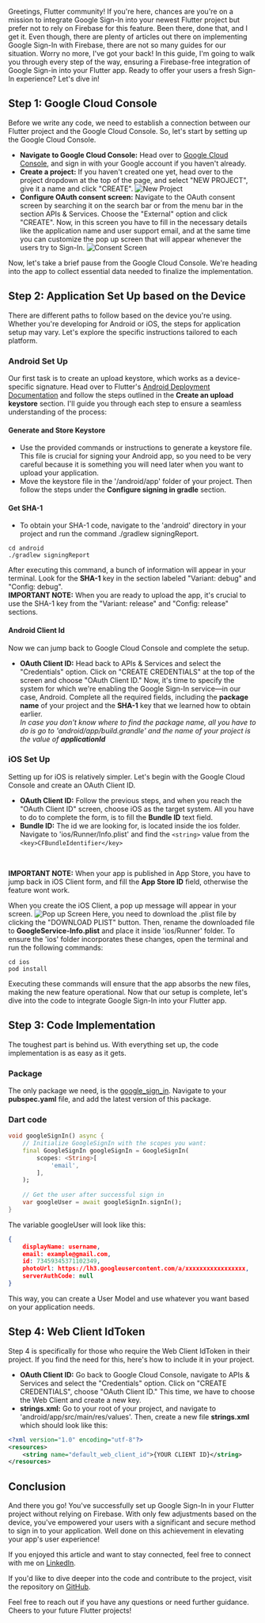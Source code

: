 Greetings, Flutter community! If you're here, chances are you're on a mission to integrate Google Sign-In into your newest Flutter project but prefer not to rely on Firebase for this feature. Been there, done that, and I get it. Even though, there are plenty of articles out there on implementing Google Sign-In with Firebase, there are not so many guides for our situation. Worry no more, I've got your back! In this guide, I'm going to walk you through every step of the way, ensuring a Firebase-free integration of Google Sign-in into your Flutter app. Ready to offer your users a fresh Sign-In experience? Let's dive in!

## Step 1: Google Cloud Console

Before we write any code, we need to establish a connection between our Flutter project and the Google Cloud Console. So, let's start by setting up the Google Cloud Console.

- **Navigate to Google Cloud Console:** Head over to [Google Cloud Console](https://console.cloud.google.com/), and sign in with your Google account if you haven't already.
- **Create a project:** If you haven't created one yet, head over to the project dropdown at the top of the page, and select "NEW PROJECT", give it a name and click "CREATE".
![New Project](https://ibb.co/pRLbh9L)
- **Configure OAuth consent screen:** Navigate to the OAuth consent screen by searching it on the search bar or from the menu bar in the section APIs & Services. Choose the "External" option and click "CREATE". Now, in this screen you have to fill in the necessary details like the application name and user support email, and at the same time you can customize the pop up screen that will appear whenever the users try to Sign-In.
![Consent Screen]()

Now, let's take a brief pause from the Google Cloud Console. We're heading into the app to collect essential data needed to finalize the implementation. 

## Step 2: Application Set Up based on the Device

There are different paths to follow based on the device you're using. Whether you're developing for Android or iOS, the steps for application setup may vary. Let's explore the specific instructions tailored to each platform.

### Android Set Up

Our first task is to create an upload keystore, which works as a device-specific signature. Head over to Flutter's [Android Deployment Documentation](https://docs.flutter.dev/deployment/android#create-an-upload-keystore) and follow the steps outlined in the **Create an upload keystore** section. I'll guide you through each step to ensure a seamless understanding of the process:

#### Generate and Store Keystore
- Use the provided commands or instructions to generate a keystore file. This file is crucial for signing your Android app, so you need to be very careful because it is something you will need later when you want to upload your application.
- Move the keystore file in the '/android/app' folder of your project. Then follow the steps under the **Configure signing in gradle** section.

#### Get SHA-1
- To obtain your SHA-1 code, navigate to the 'android' directory in your project and run the command ./gradlew signingReport.
```
cd android
./gradlew signingReport
```
After executing this command, a bunch of information will appear in your terminal. Look for the **SHA-1** key in the section labeled "Variant: debug" and "Config: debug". </br>
**IMPORTANT NOTE:** When you are ready to upload the app, it's crucial to use the SHA-1 key from the "Variant: release" and "Config: release" sections.

#### Android Client Id
Now we can jump back to Google Cloud Console and complete the setup. 
- **OAuth Client ID:** Head back to APIs & Services and select the "Credentials" option. Click on "CREATE CREDENTIALS" at the top of the screen and choose "OAuth Client ID." Now, it's time to specify the system for which we're enabling the Google Sign-In service—in our case, Android. Complete all the required fields, including the **package name** of your project and the **SHA-1** key that we learned how to obtain earlier. <br>
*In case you don't know where to find the package name, all you have to do is go to 'android/app/build.grandle' and the name of your project is the value of **applicationId***

### iOS Set Up
Setting up for iOS is relatively simpler. Let's begin with the Google Cloud Console and create an OAuth Client ID.
- **OAuth Client ID:** Follow the previous steps, and when you reach the "OAuth Client ID" screen, choose iOS as the target system. All you have to do to complete the form, is to fill the **Bundle ID** text field.
- **Bundle ID:** The id we are looking for, is located inside the ios folder. Navigate to 'ios/Runner/Info.plist' and find the `<string>` value from the `<key>CFBundleIdentifier</key>`
<br/>

**IMPORTANT NOTE:** When your app is published in App Store, you have to jump back in iOS Client form, and fill the **App Store ID** field, otherwise the feature wont work.
<br/>

When you create the iOS Client, a pop up message will appear in your screen.
![Pop up Screen]()
Here, you need to download the .plist file by clicking the "DOWNLOAD PLIST" button. Then, rename the downloaded file to **GoogleService-Info.plist** and place it inside 'ios/Runner' folder. To ensure the 'ios' folder incorporates these changes, open the terminal and run the following commands:
```
cd ios
pod install
```
Executing these commands will ensure that the app absorbs the new files, making the new feature operational. Now that our setup is complete, let's dive into the code to integrate Google Sign-In into your Flutter app.

## Step 3: Code Implementation

The toughest part is behind us. With everything set up, the code implementation is as easy as it gets.

### Package

The only package we need, is the [google_sign_in](https://pub.dev/packages/google_sign_in). Navigate to your **pubspec.yaml** file, and add the latest version of this package.

### Dart code

``` dart
void googleSignIn() async {
    // Initialize GoogleSignIn with the scopes you want:
    final GoogleSignIn googleSignIn = GoogleSignIn(
        scopes: <String>[
            'email',
        ],
    );
    
    // Get the user after successful sign in
    var googleUser = await googleSignIn.signIn();
}    
```

The variable googleUser will look like this:
``` json
{
    displayName: username, 
    email: example@gmail.com, 
    id: 73459345371102349, 
    photoUrl: https://lh3.googleusercontent.com/a/xxxxxxxxxxxxxxxxx, 
    serverAuthCode: null
}
```
This way, you can create a User Model and use whatever you want based on your application needs.

## Step 4: Web Client IdToken

Step 4 is specifically for those who require the Web Client IdToken in their project. If you find the need for this, here's how to include it in your project.

- **OAuth Client ID:** Go back to Google Cloud Console, navigate to APIs & Services and select the "Credentials" option. Click on "CREATE CREDENTIALS", choose "OAuth Client ID." This time, we have to choose the Web Client and create a new key.
- **strings.xml:** Go to your root of your project, and navigate to 'android/app/src/main/res/values'. Then, create a new file **strings.xml** which should look like this:
``` xml
<?xml version="1.0" encoding="utf-8"?> 
<resources> 
    <string name="default_web_client_id">{YOUR CLIENT ID}</string>
</resources>
```

## Conclusion

And there you go! You've successfully set up Google Sign-In in your Flutter project without relying on Firebase. With only few adjustments based on the device, you've empowered your users with a significant and secure method to sign in to your application. Well done on this achievement in elevating your app's user experience!

If you enjoyed this article and want to stay connected, feel free to connect with me on [LinkedIn](https://www.linkedin.com/in/thanasis-traitsis/). 

If you'd like to dive deeper into the code and contribute to the project, visit the repository on [GitHub](https://github.com/Thanasis-Traitsis/google_signin_without_fb).

Feel free to reach out if you have any questions or need further guidance. Cheers to your future Flutter projects!
